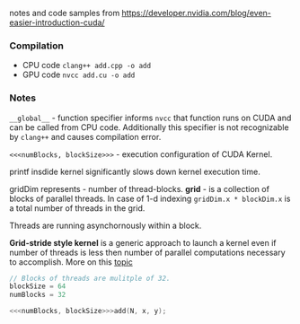 
notes and code samples from https://developer.nvidia.com/blog/even-easier-introduction-cuda/



### Compilation

   - CPU code `clang++ add.cpp -o add`
   - GPU code `nvcc add.cu -o add`



### Notes

`__global__` - function specifier informs `nvcc` that function runs on CUDA and can be called from CPU code. Additionally this specifier is not recognizable by `clang++` and causes compilation error. 

`<<<numBlocks, blockSize>>>` - execution configuration of CUDA Kernel.

printf insdide kernel significantly slows down kernel execution time.

gridDim represents - number of thread-blocks. **grid** - is a collection of blocks of parallel threads. In case of 1-d indexing `gridDim.x * blockDim.x` is a total number of threads in the grid.

Threads are running asynchornously within a block.

**Grid-stride style kernel** is a generic approach to launch a kernel even if number of threads is less then number of parallel computations necessary to accomplish. More on this [topic](https://developer.nvidia.com/blog/cuda-pro-tip-write-flexible-kernels-grid-stride-loops/)

```c++
// Blocks of threads are mulitple of 32.
blockSize = 64
numBlocks = 32

<<<numBlocks, blockSize>>>add(N, x, y);